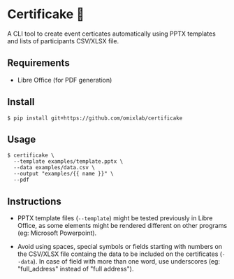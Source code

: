 # Certificake 🍰

A CLI tool to create event certicates automatically using PPTX templates and lists of participants CSV/XLSX file.

## Requirements

- Libre Office (for PDF generation)

## Install

```
$ pip install git+https://github.com/omixlab/certificake
```

## Usage

```
$ certificake \
  --template examples/template.pptx \
  --data examples/data.csv \
  --output "examples/{{ name }}" \
  --pdf 
```

## Instructions

- PPTX template files (`--template`) might be tested previously in Libre Office, as some elements 
might be rendered different on other programs (eg: Microsoft Powerpoint). 

- Avoid using spaces, special symbols or fields starting with numbers on the CSV/XLSX file containg the
data to be included on the certificates (`--data`). In case of field with more than one word, use underscores (eg: "full_address" instead of "full address").


